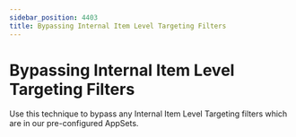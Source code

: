 ```yaml
---
sidebar_position: 4403
title: Bypassing Internal Item Level Targeting Filters
---
```


# Bypassing Internal Item Level Targeting Filters

Use this technique to bypass any Internal Item Level Targeting filters which are in our pre-configured AppSets.